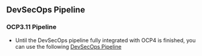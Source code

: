 ## DevSecOps Pipeline

### OCP3.11 Pipeline

* Until the DevSecOps pipeline fully integrated with OCP4 is finished, you can use the following
[DevSecOps Pipeline](https://github.com/RedHatDemos/SecurityDemos/blob/master/2019Labs/ProactiveSecurityCompliance/documentation/lab7.adoc)


